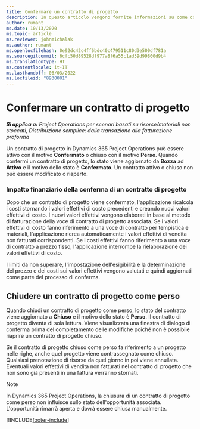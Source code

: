 ```yaml
---
title: Confermare un contratto di progetto
description: In questo articolo vengono fornite informazioni su come confermare un contratto in Project Operations.
author: rumant
ms.date: 10/13/2020
ms.topic: article
ms.reviewer: johnmichalak
ms.author: rumant
ms.openlocfilehash: 0e92dc42c4ff6bdc40c479511c80d3e500df781a
ms.sourcegitcommit: 6cfc50d89528df977a8f6a55c1ad39d99800d9b4
ms.translationtype: HT
ms.contentlocale: it-IT
ms.lasthandoff: 06/03/2022
ms.locfileid: "8930001"
---
```

# <a name="confirm-a-project-contract"></a>Confermare un contratto di progetto

_**Si applica a:** Project Operations per scenari basati su risorse/materiali non stoccati, Distribuzione semplice: dalla transazione alla fatturazione proforma_

Un contratto di progetto in Dynamics 365 Project Operations può essere attivo con il motivo **Confermato** o chiuso con il motivo **Perso**. Quando confermi un contratto di progetto, lo stato viene aggiornato da **Bozza** ad **Attivo** e il motivo dello stato è **Confermato**. Un contratto attivo o chiuso non può essere modificato o riaperto. 

### <a name="financial-impact-of-confirming-a-project-contract"></a>Impatto finanziario della conferma di un contratto di progetto

Dopo che un contratto di progetto viene confermato, l'applicazione ricalcola i costi stornando i valori effettivi di costo precedenti e creando nuovi valori effettivi di costo. I nuovi valori effettivi vengono elaborati in base al metodo di fatturazione della voce di contratto di progetto associata. Se i valori effettivi di costo fanno riferimento a una voce di contratto per tempistica e materiali, l'applicazione ricrea automaticamente i valori effettivi di vendita non fatturati corrispondenti. Se i costi effettivi fanno riferimento a una voce di contratto a prezzo fisso, l'applicazione interrompe la rielaborazione dei valori effettivi di costo.

I limiti da non superare, l'impostazione dell'esigibilità e la determinazione del prezzo e dei costi sui valori effettivi vengono valutati e quindi aggiornati come parte del processo di conferma.

## <a name="close-a-project-contract-as-lost"></a>Chiudere un contratto di progetto come perso

Quando chiudi un contratto di progetto come perso, lo stato del contratto viene aggiornato a **Chiuso** e il motivo dello stato è **Perso**. Il contratto di progetto diventa di sola lettura. Viene visualizzata una finestra di dialogo di conferma prima del completamento delle modifiche poiché non è possibile riaprire un contratto di progetto chiuso.

Se il contratto di progetto chiuso come perso fa riferimento a un progetto nelle righe, anche quel progetto viene contrassegnato come chiuso. Qualsiasi prenotazione di risorse da quel giorno in poi viene annullata. Eventuali valori effettivi di vendita non fatturati nel contratto di progetto che non sono già presenti in una fattura verranno stornati.

> [!NOTE]
> In Dynamics 365 Project Operations, la chiusura di un contratto di progetto come perso non influisce sullo stato dell'opportunità associata. L'opportunità rimarrà aperta e dovrà essere chiusa manualmente.


[!INCLUDE[footer-include](../../includes/footer-banner.md)]